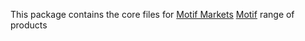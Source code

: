 This package contains the core files for [Motif Markets](https://motifmarkets.com) [Motif](https://motionite.trade/documentation/motif/) range of products
